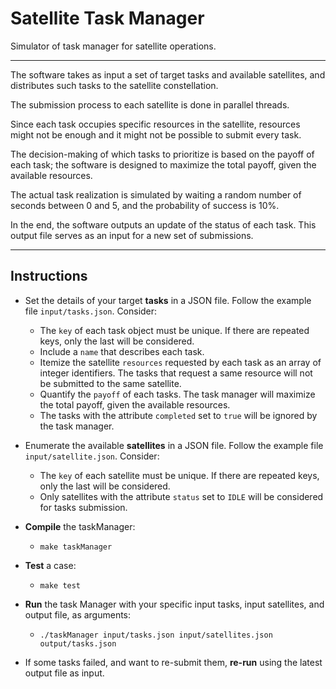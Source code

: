 # Satellite Task Manager

Simulator of task manager for satellite operations.

---

The software takes as input a set of target tasks and available satellites, and
distributes such tasks to the satellite constellation.

The submission process to each satellite is done in parallel threads.

Since each task occupies specific resources in the satellite, resources might not be enough and it might not be possible to submit every task. 

The decision-making of which tasks to prioritize
is based on the payoff of each task; the software is designed to maximize the
total payoff, given the available resources.

The actual task realization is simulated by waiting a random number of seconds between
0 and 5, and the probability of success is 10%.

In the end, the software outputs an update of the status of each task. This output file serves as an input for a new set of submissions.

---

## Instructions

- Set the details of your target **tasks** in a JSON file. Follow the example file `input/tasks.json`. Consider:
    - The `key` of each task object must be unique. If there are repeated keys, only the last will be considered.
    - Include a `name` that describes each task.
    - Itemize the satellite `resources` requested by each task as an array of integer identifiers. The tasks that request a same resource will not be submitted to the same satellite.
    - Quantify the `payoff` of each tasks. The task manager will maximize the total payoff,  given the available resources.
    - The tasks with the attribute `completed` set to `true` will be ignored by the task manager.

- Enumerate the available **satellites** in a JSON file. Follow the example file `input/satellite.json`. Consider:
  - The `key` of each satellite must be unique. If there are repeated keys, only the last will be considered.
  - Only satellites with the attribute `status` set to `IDLE` will be considered for tasks submission.


- **Compile** the taskManager:
    - `make taskManager`

- **Test** a case:
    - `make test`


- **Run** the task Manager with your specific input tasks, input satellites, and output file, as arguments:
  - `./taskManager input/tasks.json input/satellites.json output/tasks.json`

- If some tasks failed, and want to re-submit them, **re-run** using the latest output file as input.
  
